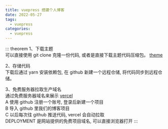 ```yaml
---
title: vuepress 搭建个人博客
date: 2022-05-27
tags:
  - vuepress
categories:
  - vuepress
---
```


::: theorem
1、下载主题<br>
可以直接使用 git clone 克隆一份代码, 或者是直接下载主题代码压缩包。
[theme](https://github.com/vuepress-reco/vuepress-theme-reco-demo/tree/demo/1.x)

2、存储代码<br>
下载后通过 yarn 安装依赖包, 在 github 新建一个远程仓储, 将代码同步到远程仓储。

3、免费服务器拉取生产域名<br>
通过免费服务器域名来展示 [vercel](https://vercel.com)<br>
A 使用 github 注册一个账号, 登录后新建一个项目<br>
B 导入 github 里我们的博客项目<br>
C 以后每次往 github 推送代码, vercel 会自动拉取<br>
DEPLOYMENT 是网站提供的免费项目域名, 可以直接浏览器打开
:::
